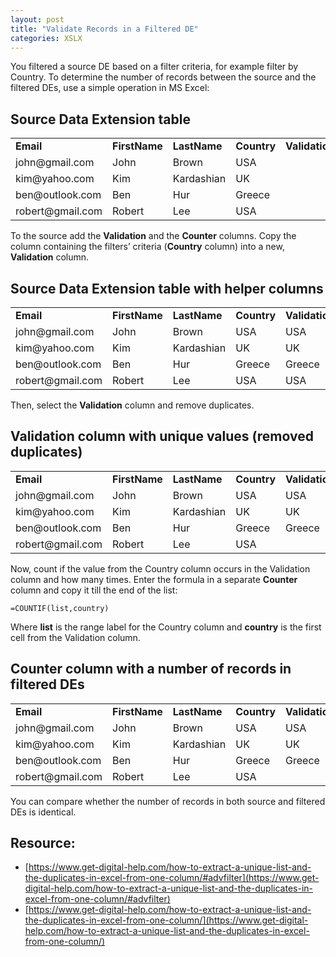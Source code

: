 ```yaml
---
layout: post
title: "Validate Records in a Filtered DE"
categories: XSLX
---
```




You filtered a source DE based on a filter criteria, for example filter by Country. To determine the number of records between the source and the filtered DEs, use a simple operation in MS Excel:


## Source Data Extension table


<table>
  <tr>
   <td><strong>Email</strong>
   </td>
   <td><strong>FirstName</strong>
   </td>
   <td><strong>LastName</strong>
   </td>
   <td><strong>Country</strong>
   </td>
   <td><strong>Validation</strong>
   </td>
   <td><strong>Counter</strong>
   </td>
  </tr>
  <tr>
   <td>john@gmail.com
   </td>
   <td>John
   </td>
   <td>Brown
   </td>
   <td>USA
   </td>
   <td>
   </td>
   <td>
   </td>
  </tr>
  <tr>
   <td>kim@yahoo.com
   </td>
   <td>Kim
   </td>
   <td>Kardashian
   </td>
   <td>UK
   </td>
   <td>
   </td>
   <td>
   </td>
  </tr>
  <tr>
   <td>ben@outlook.com
   </td>
   <td>Ben
   </td>
   <td>Hur
   </td>
   <td>Greece
   </td>
   <td>
   </td>
   <td>
   </td>
  </tr>
  <tr>
   <td>robert@gmail.com
   </td>
   <td>Robert
   </td>
   <td>Lee
   </td>
   <td>USA
   </td>
   <td>
   </td>
   <td>
   </td>
  </tr>
</table>


To the source add the **Validation** and the **Counter** columns. Copy the column containing the filters’ criteria (**Country** column) into a new, **Validation** column.


## Source Data Extension table with helper columns


<table>
  <tr>
   <td><strong>Email</strong>
   </td>
   <td><strong>FirstName</strong>
   </td>
   <td><strong>LastName</strong>
   </td>
   <td><strong>Country</strong>
   </td>
   <td><strong>Validation</strong>
   </td>
   <td><strong>Counter</strong>
   </td>
  </tr>
  <tr>
   <td>john@gmail.com
   </td>
   <td>John
   </td>
   <td>Brown
   </td>
   <td>USA
   </td>
   <td>USA
   </td>
   <td>
   </td>
  </tr>
  <tr>
   <td>kim@yahoo.com
   </td>
   <td>Kim
   </td>
   <td>Kardashian
   </td>
   <td>UK
   </td>
   <td>UK
   </td>
   <td>
   </td>
  </tr>
  <tr>
   <td>ben@outlook.com
   </td>
   <td>Ben
   </td>
   <td>Hur
   </td>
   <td>Greece
   </td>
   <td>Greece
   </td>
   <td>
   </td>
  </tr>
  <tr>
   <td>robert@gmail.com
   </td>
   <td>Robert
   </td>
   <td>Lee
   </td>
   <td>USA
   </td>
   <td>USA
   </td>
   <td>
   </td>
  </tr>
</table>


Then, select the **Validation** column and remove duplicates.


## Validation column with unique values (removed duplicates)


<table>
  <tr>
   <td><strong>Email</strong>
   </td>
   <td><strong>FirstName</strong>
   </td>
   <td><strong>LastName</strong>
   </td>
   <td><strong>Country</strong>
   </td>
   <td><strong>Validation</strong>
   </td>
   <td><strong>Counter</strong>
   </td>
  </tr>
  <tr>
   <td>john@gmail.com
   </td>
   <td>John
   </td>
   <td>Brown
   </td>
   <td>USA
   </td>
   <td>USA
   </td>
   <td>
   </td>
  </tr>
  <tr>
   <td>kim@yahoo.com
   </td>
   <td>Kim
   </td>
   <td>Kardashian
   </td>
   <td>UK
   </td>
   <td>UK
   </td>
   <td>
   </td>
  </tr>
  <tr>
   <td>ben@outlook.com
   </td>
   <td>Ben
   </td>
   <td>Hur
   </td>
   <td>Greece
   </td>
   <td>Greece
   </td>
   <td>
   </td>
  </tr>
  <tr>
   <td>robert@gmail.com
   </td>
   <td>Robert
   </td>
   <td>Lee
   </td>
   <td>USA
   </td>
   <td>
   </td>
   <td>
   </td>
  </tr>
</table>


Now, count if the value from the Country column occurs in the Validation column and how many times. Enter the formula in a separate **Counter** column and copy it till the end of the list:


```
=COUNTIF(list,country) 
```


Where **list** is the range label for the Country column and **country** is the first cell from the Validation column.


## Counter column with a number of records in filtered DEs


<table>
  <tr>
   <td><strong>Email</strong>
   </td>
   <td><strong>FirstName</strong>
   </td>
   <td><strong>LastName</strong>
   </td>
   <td><strong>Country</strong>
   </td>
   <td><strong>Validation</strong>
   </td>
   <td><strong>Counter</strong>
   </td>
  </tr>
  <tr>
   <td>john@gmail.com
   </td>
   <td>John
   </td>
   <td>Brown
   </td>
   <td>USA
   </td>
   <td>USA
   </td>
   <td>2
   </td>
  </tr>
  <tr>
   <td>kim@yahoo.com
   </td>
   <td>Kim
   </td>
   <td>Kardashian
   </td>
   <td>UK
   </td>
   <td>UK
   </td>
   <td>1
   </td>
  </tr>
  <tr>
   <td>ben@outlook.com
   </td>
   <td>Ben
   </td>
   <td>Hur
   </td>
   <td>Greece
   </td>
   <td>Greece
   </td>
   <td>1
   </td>
  </tr>
  <tr>
   <td>robert@gmail.com
   </td>
   <td>Robert
   </td>
   <td>Lee
   </td>
   <td>USA
   </td>
   <td>
   </td>
   <td>
   </td>
  </tr>
</table>


You can compare whether the number of records in both source and filtered DEs is identical.


## Resource:



*   [https://www.get-digital-help.com/how-to-extract-a-unique-list-and-the-duplicates-in-excel-from-one-column/#advfilter](https://www.get-digital-help.com/how-to-extract-a-unique-list-and-the-duplicates-in-excel-from-one-column/#advfilter)
*   [https://www.get-digital-help.com/how-to-extract-a-unique-list-and-the-duplicates-in-excel-from-one-column/](https://www.get-digital-help.com/how-to-extract-a-unique-list-and-the-duplicates-in-excel-from-one-column/)